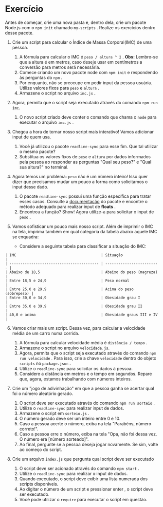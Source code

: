 # Exercício

Antes de começar, crie uma nova pasta e, dentro dela, crie um pacote Node.js com o `npm init` chamado `my-scripts` . Realize os exercícios dentro desse pacote.

1. Crie um script para calcular o Índice de Massa Corporal(IMC) de uma pessoa.
     1. A fórmula para calcular o IMC é `peso / altura ^ 2` . **Obs:** Lembre-se que a altura é em metros, caso deseje usar em centímetros a conversão para metros será necessária.
     2. Comece criando um novo pacote node com `npm init` e respondendo às perguntas do `npm` .
     3. Por enquanto, não se preocupe em pedir input da pessoa usuária. Utilize valores fixos para `peso` e `altura` .
     4. Armazene o script no arquivo `imc.js` .

2. Agora, permita que o script seja executado através do comando `npm run imc`.
      1. O novo script criado deve conter o comando que chama o `node` para executar o arquivo `imc.js` .

3. Chegou a hora de tornar nosso script mais interativo! Vamos adicionar input de quem usa. 
      1. Você já utilizou o pacote `readline-sync` para esse fim. Que tal utilizar o mesmo pacote?
      2. Substitua os valores fixos de `peso` e `altura` por dados informados pela pessoa ao responder as perguntas "Qual seu peso?" e "Qual sua altura?" no terminal.

4. Agora temos um problema: `peso` não é um número inteiro! Isso quer dizer que precisamos mudar um pouco a forma como solicitamos o input desse dado.
      1. O pacote `readline-sync` possui uma função específica para tratar esses casos. Consulte a [documentação](https://www.npmjs.com/package/readline-sync#utility_methods) do pacote e encontre o método adequado para realizar input de **floats** .
      2. Encontrou a função? Show! Agora utilize-a para solicitar o input de `peso` .

5. Vamos sofisticar um pouco mais nosso script. Além de imprimir o IMC na tela, imprima também em qual categoria da tabela abaixo aquele IMC se enquadra:
    * Considere a seguinte tabela para classificar a situação do IMC:

```
| IMC                                       | Situação                  |
| ----------------------------------------- | ------------------------- |
| Abaixo de 18,5                            | Abaixo do peso (magreza)  |
| Entre 18,5 e 24,9                         | Peso normal               |
| Entre 25,0 e 29,9                         | Acima do peso (sobrepeso) |
| Entre 30,0 e 34,9                         | Obesidade grau I          |
| Entre 35,0 e 39,9                         | Obesidade grau II         |
| 40,0 e acima                              | Obesidade graus III e IV  |
```

6. Vamos criar mais um script. Dessa vez, para calcular a velocidade média de um carro numa corrida.
      1. A fórmula para calcular velocidade média é `distância / tempo` .
      2. Armazene o script no arquivo `velocidade.js`.
      3. Agora, permita que o script seja executado através do comando `npm run velocidade` . Para isso, crie a chave `velocidade` dentro do objeto `scripts` no `package.json` .
      4. Utilize o `readline-sync` para solicitar os dados à pessoa.
      5. Considere a distância em metros e o tempo em segundos. Repare que, agora, estamos trabalhando com números inteiros. 

7. Crie um "jogo de adivinhação" em que a pessoa ganha se acertar qual foi o número aleatório gerado.
      1. O script deve ser executado através do comando `npm run sorteio` .
      2. Utilize o `readline-sync` para realizar input de dados.
      3. Armazene o script em `sorteio.js` .
      4. O número gerado deve ser um inteiro entre 0 e 10.
      5. Caso a pessoa acerte o número, exiba na tela "Parabéns, número correto!".
      6. Caso a pessoa erre o número, exiba na tela "Opa, não foi dessa vez. O número era [número sorteado]".
      7. Ao final, pergunte se a pessoa deseja jogar novamente. Se sim, volte ao começo do script.

8. Crie um arquivo `index.js` que pergunta qual script deve ser executado
      1. O script deve ser acionado através do comando `npm start` .
      2. Utilize o `readline-sync` para realizar o input de dados.
      3. Quando executado, o script deve exibir uma lista numerada dos scripts disponíveis.
      4. Ao digitar o número de um script e pressionar enter , o script deve ser executado.
      5. Você pode utilizar o `require` para executar o script em questão.
